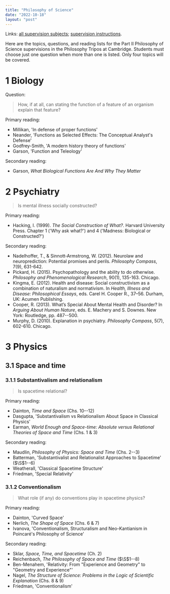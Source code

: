 ```yaml
---
title: "Philosophy of Science"
date: "2022-10-18"
layout: "post"
---
```


Links: [all supervision subjects](/teaching);  [supervision instructions](/teaching/supervisions/).

Here are the topics, questions, and reading lists for the Part II Philosophy of Science supervisions in the Philosophy Tripos at Cambridge. Students must choose just one question when more than one is listed. Only four topics will be covered. 

# 1 Biology

Question: 

> How, if at all, can stating the function of a feature of an organism explain that feature?

Primary reading: 

- Millikan, 'In defense of proper functions'
- Neander, 'Functions as Selected Effects: The Conceptual Analyst's Defense'
- Godfrey-Smith, 'A modern history theory of functions'
- Garson, 'Function and Teleology'

Secondary reading: 

- Garson, *What Biological Functions Are And Why They Matter*

# 2 Psychiatry

> Is mental illness socially constructed? 

Primary reading: 

- Hacking, I. (1999). *The Social Construction of What?*. Harvard University Press. Chapter 1 ('Why ask what?') and 4 ('Madness: Biological or Constructed?')


Secondary reading: 

- Nadelhoffer, T., & Sinnott‐Armstrong, W. (2012). Neurolaw and neuroprediction: Potential promises and perils. *Philosophy Compass*, 7(9), 631-642.
- Pickard, H. (2015). Psychopathology and the ability to do otherwise. *Philosophy and Phenomenological Research*, 90(1), 135-163. Chicago. 
- Kingma, E. (2012). Health and disease: Social constructivism as a combination of naturalism and normativism. In *Health, Illness and Disease: Philosophical Essays*, eds. Carel H. Cooper R., 37–56. Durham, UK: Acumen Publishing. 
- Cooper, R. (2013). What’s Special About Mental Health and Disorder? In *Arguing About Human Nature*, eds. E. Machery and S. Downes. New York: Routledge, pp. 487--500. 
- Murphy, D. (2010). Explanation in psychiatry. *Philosophy Compass*, 5(7), 602-610. Chicago. 

<!-- The remainder of this page is under construction. The section headings indicate possible contents.  -->

<!-- # Cognitive science

# Social science -->

<!-- > Are there kinds of people? 

> What is the consequence of showing that something is socially constructed? 

> What is the best argument for the distinctiveness of social sciences in relation to natural sciences? Does it succeed? -->

# 3 Physics

## 3.1 Space and time

### 3.1.1 Substantivalism and relationalism

> Is spacetime relational? 

Primary reading: 

- Dainton, *Time and Space* (Chs. 10--12)
- Dasgupta, 'Substantivalism vs Relationalism About Space in Classical Physics'
- Earman, *World Enough and Space-time: Absolute versus Relational Theories of Space and Time* (Chs. 1 & 3)

Secondary reading: 

- Maudlin, *Philosophy of Physics: Space and Time* (Chs. 2--3)
- Batterman, 'Substantivalist and Relationalist Approaches to Spacetime' ($\S$1--6)
- Weatherall, 'Classical Spacetime Structure'
- Friedman, 'Special Relativity'

### 3.1.2 Conventionalism

> What role (if any) do conventions play in spacetime physics?

Primary reading: 

- Dainton, 'Curved Space'
- Nerlich, *The Shape of Space* (Chs. 6 & 7)
- Ivanova, 'Conventionalism, Structuralism and Neo-Kantianism in Poincaré's Philosophy of Science'

Secondary reading: 

- Sklar, *Space, Time, and Spacetime* (Ch. 2)
- Reichenbach, *The Philosophy of Space and Time* ($\S$1--8)
- Ben-Menahem, 'Relativity: From "Experience and Geometry" to "Geometry and Experience"'
- Nagel, *The Structure of Science: Problems in the Logic of Scientific Explanation* (Chs. 8 & 9)
- Friedman, 'Conventionalism'